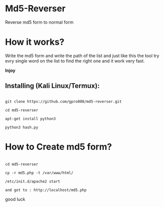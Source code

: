 # Md5-Reverser

Reverse md5 form to normal form

# How it works?

<p>Write the md5 form and write the path of the list and just like this the tool try evry single word on the list 
to find the right one and it work very fast. </p>



<b>Injoy</b>

## Installing (Kali Linux/Termux):

```

git clone https://github.com/gpro000/md5-reverser.git

cd md5-reverser

apt-get install python3

python3 hash.py

```
# How to Create md5 form?

```

cd md5-reverser

cp -r md5.php -t /var/www/html/

/etc/init.d/apache2 start

and got to : http://localhost/md5.php

```
good luck

